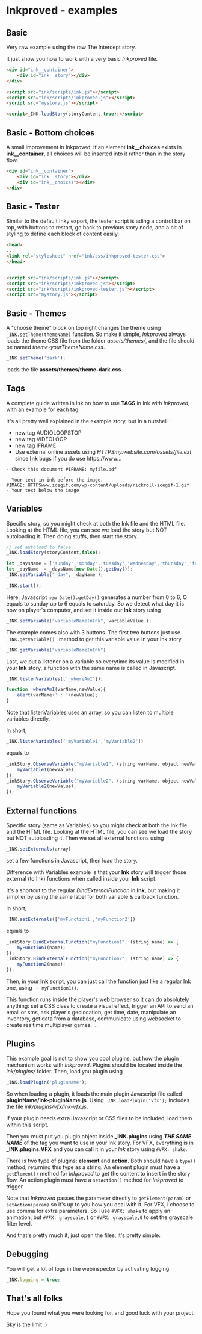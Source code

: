 # Inkproved - examples

## Basic
Very raw example using the raw The Intercept story.

It just show you how to work with a very basic *Inkproved* file.

```html
<div id="ink__container">
    <div id="ink__story"></div>
</div>

<script src="ink/scripts/ink.js"></script>
<script src="ink/scripts/inkproved.js"></script>
<script src="mystory.js"></script>

<script>_INK.loadStory(storyContent,true);</script>
```



## Basic - Bottom choices
A small improvement in Inkproved: if an element **ink__choices** exists in **ink__container**, all choices will be inserted into it rather than in the story flow.

```html
<div id="ink__container">
    <div id="ink__story"></div>
    <div id="ink__choices"></div>
</div>
```



## Basic - Tester
Similar to the default Inky export, the tester script is ading a control bar on top, with buttons to restart, go back to previous story node, and a bit of styling to define each block of content easily.

```html
<head>
...
<link rel="stylesheet" href="ink/css/inkproved-tester.css">
</head>


<script src="ink/scripts/ink.js"></script>
<script src="ink/scripts/inkproved.js"></script>
<script src="ink/scripts/inkproved-tester.js"></script>
<script src="mystory.js"></script>
```



## Basic - Themes
A "choose theme" block on top right changes the theme using ```_INK.setTheme(themeName)``` function.
So make it simple, *Inkproved* always loads the theme CSS file from the folder *assets/themes/*, and the file should be named *theme-yourThemeName.css*.

```javascript
_INK.setTheme('dark');
```
loads the file **assets/themes/theme-dark.css**.




## Tags
A complete guide written in Ink on how to use **TAGS** in Ink with *Inkproved*, with an example for each tag.

It's all pretty well explained in the example story, but in a nutshell :
- new tag AUDIOLOOPSTOP
- new tag VIDEOLOOP
- new tag IFRAME
- Use external online assets using *HTTPSmy.website.com/assets/file.ext* since **Ink** bugs if you do use https://<wbr>www...

```ink
- Check this document #IFRAME: myfile.pdf

- Your text in ink before the image.
#IMAGE: HTTPSwww.icegif.com/wp-content/uploads/rickroll-icegif-1.gif
- Your text below the image
```




## Variables
Specific story, so you might check at both the Ink file and the HTML file.
Looking at the HTML file, you can see we load the story but NOT autoloading it. Then doing stuffs, then start the story.

```javascript
// set autoload to false
_INK.loadStory(storyContent,false);

let _daysName = ['sunday','monday','tuesday','wednesday','thursday','friday','saturday'];
let _dayName  = _daysName[new Date().getDay()];
_INK.setVariable("_day", _dayName );

_INK.start();

```

Here, Javascript ```new Date().getDay()``` generates a number from 0 to 6, O equals to sunday up to 6 equals to saturday. So we detect what day it is now on player's computer, and set it inside our **Ink** story using
```javascript
_INK.setVariable("variableNameInInk", variableValue );
```

The example comes also with 3 buttons. The first two buttons just use ```_INK.getVariable() ``` method to get this variable value in your Ink story.

```javascript
_INK.getVariable("variableNameInInk")
```

Last, we put a listener on a variable so everytime its value is modified in your **Ink** story, a function with the same name is called in Javascript.
```javascript
_INK.listenVariables(['_whereAmI']);

function _whereAmI(varName,newValue){
    alert(varName+' : '+newValue);
}
```

Note that listenVariables uses an array, so you can listen to multiple variables directly.

In short,

```javascript
_INK.listenVariables(['myVariable1','myVariable2'])
```

equals to

```javascript
_inkStory.ObserveVariable("myVariable1", (string varName, object newValue) => {
    myVariable1(newValue);
});
_inkStory.ObserveVariable("myVariable2", (string varName, object newValue) => {
    myVariable2(newValue);
});
```





## External functions
Specific story (same as Variables) so you might check at both the Ink file and the HTML file.
Looking at the HTML file, you can see we load the story but NOT autoloading it. Then we set all external functions using
```javascript
_INK.setExternals(array)
```
set a few functions in Javascript, then load the story.

Difference with Variables example is that your **Ink** story will trigger those external (to Ink) functions when called inside your **Ink** script.

It's a shortcut to the regular *BindExternalFunction* in **Ink**, but making it simplier by using the same label for both variable & callback function.

In short,

```javascript
_INK.setExternals(['myFunction1','myFunction2'])
```

equals to

```javascript
_inkStory.BindExternalFunction("myFunction1", (string name) => {
    myFunction1(name);
});
_inkStory.BindExternalFunction("myFunction2", (string name) => {
    myFunction2(name);
});
```

Then, in your **Ink** script, you can just call the function just like a regular Ink one, using ``` ~ myFunction1()```.

This function runs inside the player's web browser so it can do absolutely anything: set a CSS class to create a visual effect, trigger an API to send an email or sms, ask player's geolocation, get time, date, manipulate an inventory, get data from a database, communicate using websocket to create realtime multiplayer games, ...




## Plugins
This example goal is not to show you cool plugins, but how the plugin mechanism works with *Inkproved*.
Plugins should be located inside the *ink/plugins/* folder. Then, load you plugin using
```javascript
_INK.loadPlugin('pluginName');
```

So when loading a plugin, it loads the main plugin Javascript file called **pluginName/ink-pluginName.js**. Using ```_INK.loadPlugin('vfx');``` includes the file *ink/plugins/vfx/ink-vfx.js*.

If your plugin needs extra Javascript or CSS files to be included, load them within this script.

Then you must put you plugin object inside **_INK.plugins** using ***THE SAME NAME*** of the tag you want to use in your Ink story. For VFX, everything is in **_INK.plugins.VFX** and you can call it in your *Ink* story using ``` #VFX: shake ```.

There is two type of plugins: **element** and **action**. Both should have a ```type()``` method, returning this type as a string. An element plugin must have a ```getElement()``` method for *Inkproved* to get the content to insert in the story flow. An action plugin must have a ```setAction()``` method for *Inkproved* to trigger.

Note that *Inkproved* passes the parameter directly to ```getElement(param)``` or ```setAction(param)``` so it's up to you how you deal with it. For VFX, i choose to use comma for extra parameters. So i use ```#VFX: shake``` to apply an animation, but ```#VFX: grayscale,1``` or ```#VFX: grayscale,0``` to set the grayscale filter level.

And that's pretty much it, just open the files, it's pretty simple.


## Debugging
You will get a lot of logs in the webinspector by activating logging.
```javascript
_INK.logging = true;
```

## That's all folks
Hope you found what you were looking for, and good luck with your project.

Sky is the limit :)
